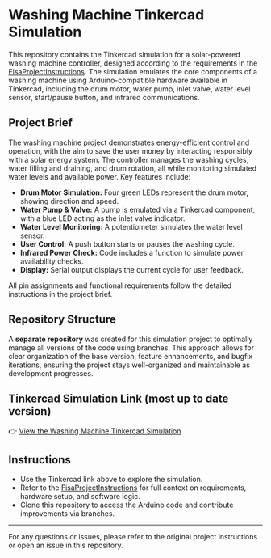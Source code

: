 # Washing Machine Tinkercad Simulation

This repository contains the Tinkercad simulation for a solar-powered washing machine controller, designed according to the requirements in the [FisaProjectInstructions](https://github.com/230500226/ESS370S/blob/main/FisaProject/FisaProjectInstructions.md). The simulation emulates the core components of a washing machine using Arduino-compatible hardware available in Tinkercad, including the drum motor, water pump, inlet valve, water level sensor, start/pause button, and infrared communications.

## Project Brief

The washing machine project demonstrates energy-efficient control and operation, with the aim to save the user money by interacting responsibly with a solar energy system. The controller manages the washing cycles, water filling and draining, and drum rotation, all while monitoring simulated water levels and available power. Key features include:

- **Drum Motor Simulation:** Four green LEDs represent the drum motor, showing direction and speed.
- **Water Pump & Valve:** A pump is emulated via a Tinkercad component, with a blue LED acting as the inlet valve indicator.
- **Water Level Monitoring:** A potentiometer simulates the water level sensor.
- **User Control:** A push button starts or pauses the washing cycle.
- **Infrared Power Check:** Code includes a function to simulate power availability checks.
- **Display:** Serial output displays the current cycle for user feedback.

All pin assignments and functional requirements follow the detailed instructions in the project brief.

## Repository Structure

A **separate repository** was created for this simulation project to optimally manage all versions of the code using branches. This approach allows for clear organization of the base version, feature enhancements, and bugfix iterations, ensuring the project stays well-organized and maintainable as development progresses.

## Tinkercad Simulation Link (most up to date version)

👉 [View the Washing Machine Tinkercad Simulation](https://www.tinkercad.com/join?project-code=YOUR_PROJECT_CODE_HERE)

## Instructions

- Use the Tinkercad link above to explore the simulation.
- Refer to the [FisaProjectInstructions](https://github.com/230500226/ESS370S/blob/main/FisaProject/FisaProjectInstructions.md) for full context on requirements, hardware setup, and software logic.
- Clone this repository to access the Arduino code and contribute improvements via branches.

---

For any questions or issues, please refer to the original project instructions or open an issue in this repository.